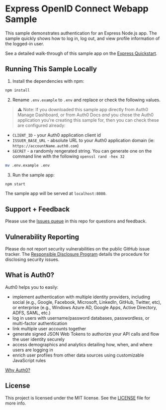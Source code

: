 # Express OpenID Connect Webapp Sample

This sample demonstrates authentication for an Express Node.js app. The sample quickly shows how to log in, log out, and view profile information of the logged-in user.

See a detailed walk-through of this sample app on the [Express Quickstart](https://auth0.com/docs/quickstart/webapp/express).

## Running This Sample Locally

1. Install the dependencies with npm:

```bash
npm install
```


2. Rename `.env.example` to `.env` and replace or check the following values. 

> ⚠️ Note: If you downloaded this sample app directly from Auth0 Manage Dashboard, or from Auth0 Docs _and_ you chose the Auth0 application you're creating this sample for, then you can check these are configured already: 

- `CLIENT_ID` - your Auth0 application client id
- `ISSUER_BASE_URL` - absolute URL to your Auth0 application domain (ie: `https://accountName.auth0.com`)
- `SECRET` - a randomly rengerated string. You can generate one on the command line with the following `openssl rand -hex 32`

```bash
mv .env.example .env
```

3. Run the sample app:

```bash
npm start
```

The sample app will be served at `localhost:8080`.

## Support + Feedback

Please use the [Issues queue](https://github.com/auth0-samples/auth0-express-webapp-sample/issues) in this repo for questions and feedback.

## Vulnerability Reporting

Please do not report security vulnerabilities on the public GitHub issue tracker. The [Responsible Disclosure Program](https://auth0.com/whitehat) details the procedure for disclosing security issues.

## What is Auth0?

Auth0 helps you to easily:

- implement authentication with multiple identity providers, including social (e.g., Google, Facebook, Microsoft, LinkedIn, GitHub, Twitter, etc), or enterprise (e.g., Windows Azure AD, Google Apps, Active Directory, ADFS, SAML, etc.)
- log in users with username/password databases, passwordless, or multi-factor authentication
- link multiple user accounts together
- generate signed JSON Web Tokens to authorize your API calls and flow the user identity securely
- access demographics and analytics detailing how, when, and where users are logging in
- enrich user profiles from other data sources using customizable JavaScript rules

[Why Auth0?](https://auth0.com/why-auth0)

## License

This project is licensed under the MIT license. See the [LICENSE](LICENSE) file for more info.
